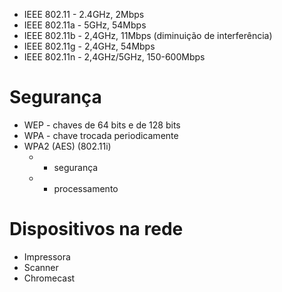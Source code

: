 - IEEE 802.11 - 2.4GHz, 2Mbps
- IEEE 802.11a - 5GHz, 54Mbps
- IEEE 802.11b - 2,4GHz, 11Mbps (diminuição de interferência)
- IEEE 802.11g - 2,4GHz, 54Mbps
- IEEE 802.11n - 2,4GHz/5GHz, 150-600Mbps

# Segurança

- WEP - chaves de 64 bits e de 128 bits
- WPA - chave trocada periodicamente
- WPA2 (AES) (802.11i)
    - + segurança
    - + processamento

# Dispositivos na rede

- Impressora
- Scanner
- Chromecast